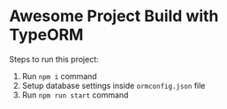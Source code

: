 # Awesome Project Build with TypeORM

Steps to run this project:

1. Run `npm i` command
2. Setup database settings inside `ormconfig.json` file
3. Run `npm run start` command
